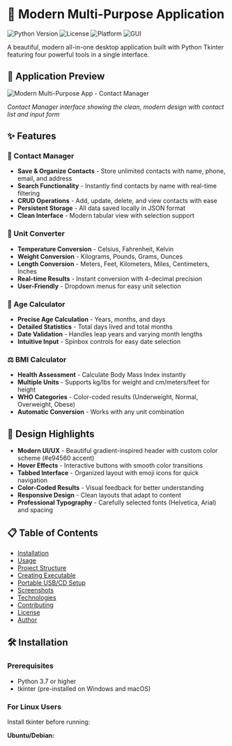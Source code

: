 # 🚀 Modern Multi-Purpose Application

![Python Version](https://img.shields.io/badge/python-3.7%2B-blue)
![License](https://img.shields.io/badge/license-MIT-green)
![Platform](https://img.shields.io/badge/platform-Windows%20%7C%20macOS%20%7C%20Linux-lightgrey)
![GUI](https://img.shields.io/badge/GUI-Tkinter-orange)

A beautiful, modern all-in-one desktop application built with Python Tkinter featuring four powerful tools in a single interface.

## 📸 Application Preview

![Modern Multi-Purpose App - Contact Manager](screenshots/contact_manager.png)

*Contact Manager interface showing the clean, modern design with contact list and input form*

## ✨ Features

### 📇 Contact Manager
- **Save & Organize Contacts** - Store unlimited contacts with name, phone, email, and address
- **Search Functionality** - Instantly find contacts by name with real-time filtering
- **CRUD Operations** - Add, update, delete, and view contacts with ease
- **Persistent Storage** - All data saved locally in JSON format
- **Clean Interface** - Modern tabular view with selection support

### 🔄 Unit Converter
- **Temperature Conversion** - Celsius, Fahrenheit, Kelvin
- **Weight Conversion** - Kilograms, Pounds, Grams, Ounces
- **Length Conversion** - Meters, Feet, Kilometers, Miles, Centimeters, Inches
- **Real-time Results** - Instant conversion with 4-decimal precision
- **User-Friendly** - Dropdown menus for easy unit selection

### 📅 Age Calculator
- **Precise Age Calculation** - Years, months, and days
- **Detailed Statistics** - Total days lived and total months
- **Date Validation** - Handles leap years and varying month lengths
- **Intuitive Input** - Spinbox controls for easy date selection

### ⚖️ BMI Calculator
- **Health Assessment** - Calculate Body Mass Index instantly
- **Multiple Units** - Supports kg/lbs for weight and cm/meters/feet for height
- **WHO Categories** - Color-coded results (Underweight, Normal, Overweight, Obese)
- **Automatic Conversion** - Works with any unit combination

## 🎨 Design Highlights

- **Modern UI/UX** - Beautiful gradient-inspired header with custom color scheme (#e94560 accent)
- **Hover Effects** - Interactive buttons with smooth color transitions
- **Tabbed Interface** - Organized layout with emoji icons for quick navigation
- **Color-Coded Results** - Visual feedback for better understanding
- **Responsive Design** - Clean layouts that adapt to content
- **Professional Typography** - Carefully selected fonts (Helvetica, Arial) and spacing

## 📋 Table of Contents

- [Installation](#-installation)
- [Usage](#-usage)
- [Project Structure](#-project-structure)
- [Creating Executable](#-creating-executable)
- [Portable USB/CD Setup](#-portable-usbcd-setup)
- [Screenshots](#-screenshots)
- [Technologies](#️-technologies-used)
- [Contributing](#-contributing)
- [License](#-license)
- [Author](#-author)

## 🛠 Installation

### Prerequisites

- Python 3.7 or higher
- tkinter (pre-installed on Windows and macOS)

### For Linux Users

Install tkinter before running:

**Ubuntu/Debian:**
